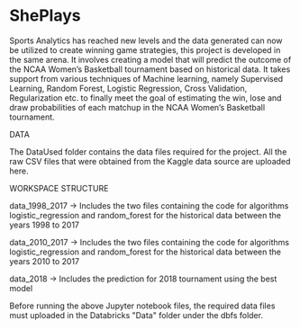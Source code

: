 # ShePlays
Sports Analytics has reached new levels and the data generated can now be utilized to create winning game strategies, this project is developed in the same arena. It involves creating a model that will predict the outcome of the NCAA Women’s Basketball tournament based on historical data. It takes support from various techniques of Machine learning, namely Supervised Learning, Random Forest, Logistic Regression, Cross Validation, Regularization etc. to finally meet the goal of estimating the win, lose and draw probabilities of each matchup in the NCAA Women’s Basketball tournament.



DATA

The DataUsed folder contains the data files required for the project. All the raw CSV files that were obtained from the Kaggle data source are uploaded here. 


WORKSPACE STRUCTURE

data_1998_2017 -> Includes the two files containing the code for algorithms logistic_regression and random_forest for the historical data between the years 1998 to 2017

data_2010_2017 -> Includes the two files containing the code for algorithms logistic_regression and random_forest for the historical data between the years 2010 to 2017

data_2018 -> Includes the prediction for 2018 tournament using the best model


Before running the above Jupyter notebook  files, the required data files must uploaded in the Databricks "Data" folder under the dbfs folder.


